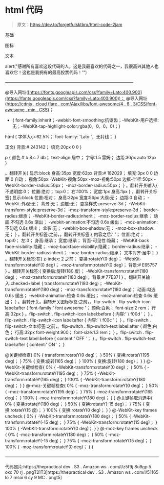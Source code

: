 # html 代码

> 原文：<https://dev.to/forgetfulsktbro/html-code-2jam>

基础

图标

文本

alert("感谢所有喜欢这段代码的人，这是我最喜欢的代码之一，我很高兴其他人也喜欢它！这也是我拥有的最高投票代码！'")

——————————————————————————————

@导入网址([https://fonts.googleapis.com/css?family=Lato:400,900](https://fonts.googleapis.com/css?family=Lato:400,900))；
@导入网址([https://cdnjs . cloud flare . com/Ajax/libs/font-awesome/4 . 6 . 3/CSS/font-awesome . min . CSS](https://cdnjs.cloudflare.com/ajax/libs/font-awesome/4.6.3/css/font-awesome.min.css))；

*   { font-family:inherit；-webkit-font-smoothing:抗锯齿；-WebKit-用户选择:无；-WebKit-tap-highlight-color:rgba(0，0，0，0)；}

html {
字体大小:62.5%；
font-family: 'Lato '，无衬线；
}

正文{
背景:# 243142；
填充:20px 0 0
}

p {
颜色:# b 8 c 7 db；
text-align:居中；
字号:1.5 雷姆；
边距:30px auto 12px
}

。翻转开关{
显示:block
身高:35px
宽度:62px
背景:# 182029；
填充:3px 0 0
边距:0 自动；
视角:50px
-WebKit-视角:50px
-moz-视角:50px
边框-半径:50px
-WebKit-border-radius:50px；
-moz-border-radius:50px；
}
。翻转开关输入{
不透明度:0；
位置:绝对；
top:0；
右:100%；
宽度:1px
身高:1px
}
。翻转开关标签{
显示:block
位置:相对；
身高:32px
宽度:56px
大纲:无；
边距:0 自动；
-WebKit-外观:无；
背景:无；
边框:无；
变换样式:preserve-3d；
-WebKit-transform-style:preserve-3d；
-moz-transform-style:preserve-3d；
border-radius:继承；
-WebKit-border-radius:inherit；
-moz-border-radius:继承；
动画:不勾选 0.6s 渐出；
-webkit-animation:不勾选 0.6s 缓出；
-moz-animation:不勾选 0.6s 缓出；
盒影:无；
-webkit-box-shadow:无；
-moz-box-shadow:无；
}
。翻转开关标签:之前，。翻转开关标签:{
内容之后:' '；
位置:绝对；
top:0；
左:0；
身高:继承；
宽度:继承；
背面-可见性:隐藏；
-WebKit-back face-visibility:隐藏；
-moz-backface-visibility:隐藏；
border-radius:继承；
-WebKit-border-radius:inherit；
-moz-border-radius:继承；
文本对齐:居中；
}
。翻转开关标签:在{
z-index: 2 之前；
变换:rotateY(0 deg)；
-WebKit-transform:rotateY(0 deg)；
-moz-transform:rotateY(0 deg)；
背景:# E65757
}
。翻转开关标签:{
变换后:旋转(180 度)；
-WebKit-transform:rotateY(180 deg)；
-moz-transform:rotateY(180 deg)；
背景:# 77E371
}
。翻转开关输入:checked+label {
transform:rotateY(180 deg)；
-WebKit-transform:rotateY(180 deg)；
-moz-transform:rotateY(180 deg)；
动画:勾选 0.6s 缓出；
-webkit-animation:检查 0.6s 缓出；
-moz-animation:检查 0.6s 缓出；
}
。翻转开关。翻转开关图标标签:之前，。flip-switch . flip-switch-icon label:after {
font-family:' font awesome '；
颜色:白色；
font-size:2 rem；
行高:32px
}
。flip-switch . flip-switch-icon label:before {
内容:' \ f00d '；
}
。flip-switch . flip-switch-icon label:after {
内容:' \ f00c '；
}
。flip-switch . flip-switch-文本标签:之前，。flip-switch . flip-switch-text label:after {
颜色:白色；
行高:32px
font-weight:900；
font-size:1.3 rem；
}
。flip-switch . flip-switch-text label:before {
content:' OFF '；
}
。flip-switch . flip-switch-text label:after {
content:' ON '；
}

@关键帧检查{
0% {
transform:rotateY(0 deg)；
}
50% {
变换:rotateY(195 deg)；
}
75% {
变换:旋转(165 deg)；
}
100% {
变换:旋转(180 deg)；
}
}
@-WebKit-关键帧检查{
0% {
-WebKit-transform:rotateY(0 deg)；
}
50% {
-WebKit-transform:rotateY(195 deg)；
}
75% {
-WebKit-transform:rotateY(165 deg)；
}
100% {
-WebKit-transform:rotateY(180 deg)；
}
}
@-moz-关键帧检查{
0% {
-moz-transform:rotateY(0 deg)；
}
50% {
-moz-transform:rotateY(195 deg)；
}
75% {
-moz-transform:rotateY(165 deg)；
}
100% {
-moz-transform:rotateY(180 deg)；
}
}
@关键帧取消选中{
0% {
变换:rotateY(180 deg)；
}
50% {
变换:rotateY(-15 deg)；
}
75% {
变换:rotateY(15 度)；
}
100% {
变换:rotateY(0 deg)；
}
}
@-WebKit-key frames uncheck {
0% {
-WebKit-transform:rotateY(180 deg)；
}
50% {
-WebKit-transform:rotateY(-15 deg)；
}
75% {
-WebKit-transform:rotateY(15 deg)；
}
100% {
-WebKit-transform:rotateY(0 deg)；
}
}
@-moz-key frames uncheck {
0% {
-moz-transform:rotateY(180 deg)；
}
50% {
-moz-transform:rotateY(-15 deg)；
}
75% {
-moz-transform:rotateY(15 deg)；
}
100% {
-moz-transform:rotateY(0 deg)；
}
}

————————————————————————————————————

代码照片:https://thepractical dev . S3 . Amazon ws . com/I/z5f9j 8u9gp 5 oxd 70 rj . pngT2]T3]https://thepractical dev . S3 . Amazon ws . com/I/51165 lo 7 msoi 6 cy 9 MC . pngt5]
